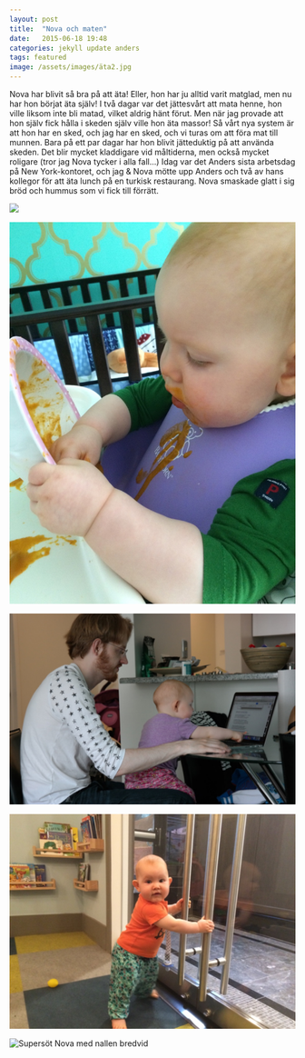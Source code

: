 ```yaml
---
layout: post
title:  "Nova och maten"
date:   2015-06-18 19:48
categories: jekyll update anders
tags: featured
image: /assets/images/äta2.jpg
---
```

Nova har blivit så bra på att äta! Eller, hon har ju alltid varit matglad, men nu har hon börjat äta själv! I två dagar var det jättesvårt att mata henne, hon ville liksom inte bli matad, vilket aldrig hänt förut. Men när jag provade att hon själv fick hålla i skeden själv ville hon äta massor! Så vårt nya system är att hon har en sked, och jag har en sked, och vi turas om att föra mat till munnen. Bara på ett par dagar har hon blivit jätteduktig på att använda skeden. Det blir mycket kladdigare vid måltiderna, men också mycket roligare (tror jag Nova tycker i alla fall...) Idag var det Anders sista arbetsdag på New York-kontoret, och jag & Nova mötte upp Anders och två av hans kollegor för att äta lunch på en turkisk restaurang. Nova smaskade glatt i sig bröd och hummus som vi fick till förrätt. 

![](/assets/images/äta1.jpg)

![](/assets/images/kladd.jpg)

![Anders & Nova leker med datorn](/assets/images/dator.jpg)

![Nova vill fly från lekrummet](/assets/images/lekrum.jpg)

![Supersöt Nova med nallen bredvid](/assets/images/sovapåkudde.jpg)



